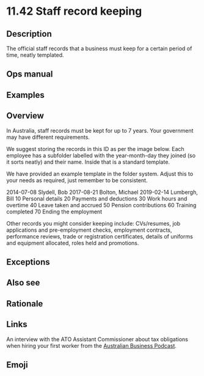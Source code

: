 # 11.42 Staff record keeping

## Description

The official staff records that a business must keep for a certain period of time, neatly templated.

## Ops manual

## Examples

## Overview

In Australia, staff records must be kept for up to 7 years. Your government may have different requirements.

We suggest storing the records in this ID as per the image below. Each employee has a subfolder labelled with the year-month-day they joined (so it sorts neatly) and their name. Inside that is a standard template.

We have provided an example template in the folder system. Adjust this to your needs as required, just remember to be consistent.

2014-07-08 Slydell, Bob
2017-08-21 Bolton, Michael
2019-02-14 Lumbergh, Bill
10 Personal details
20 Payments and deductions
30 Work hours and overtime
40 Leave taken and accrued
50 Pension contributions
60 Training completed
70 Ending the employment

Other records you might consider keeping include: CVs/resumes, job applications and pre-employment checks, employment contracts, performance reviews, trade or registration certificates, details of uniforms and equipment allocated, roles held and promotions.

## Exceptions

## Also see

## Rationale

## Links

An interview with the ATO Assistant Commissioner about tax obligations when hiring your first worker from the [Australian Business Podcast](https://www.youtube.com/watch?v=6MwO1g0F9IY).

## Emoji
